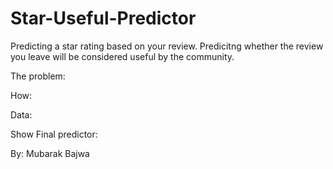 # Star-Useful-Predictor

Predicting a star rating based on your review.
Predicitng whether the review you leave will be considered useful by the community. 

The problem:



How:

Data:

Show Final predictor:


By: Mubarak Bajwa

